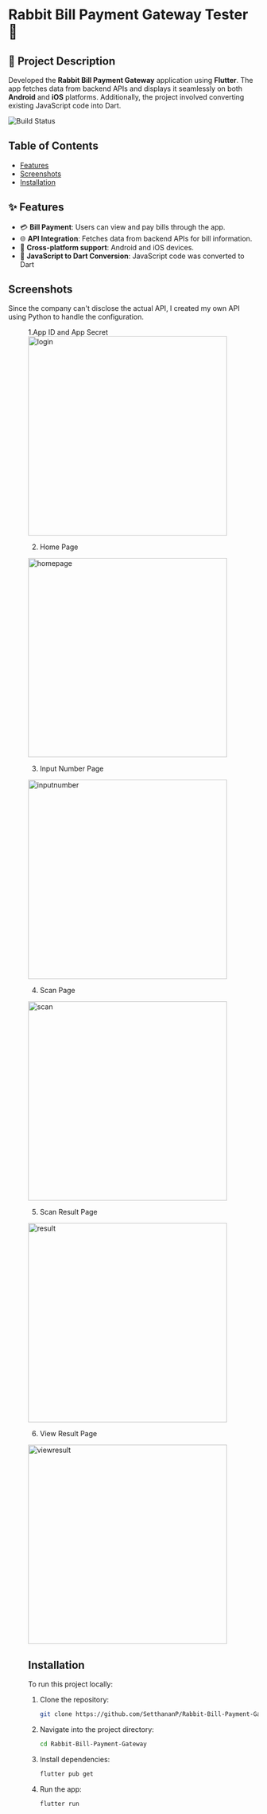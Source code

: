 # Rabbit Bill Payment Gateway Tester 🐰 

## 📝 Project Description
Developed the **Rabbit Bill Payment Gateway** application using **Flutter**. The app fetches data from backend APIs and displays it seamlessly on both **Android** and **iOS** platforms. Additionally, the project involved converting existing JavaScript code into Dart.

![Build Status](https://img.shields.io/badge/build-Complete-brightgreen)

## Table of Contents
- [Features](#features)
- [Screenshots](#screenshots)
- [Installation](#installation)

## ✨ Features
- 💳 **Bill Payment**: Users can view and pay bills through the app.
- 🌐 **API Integration**: Fetches data from backend APIs for bill information.
- 📱 **Cross-platform support**: Android and iOS devices.
- 🔄 **JavaScript to Dart Conversion**: JavaScript code was converted to Dart

## Screenshots
Since the company can't disclose the actual API, I created my own API using Python to handle the configuration.<br>
<dd> 1.App ID and App Secret
   
<img src="https://github.com/SetthananP/Rabbit-Bill-Payment-Gateway/blob/main/imagesREADME/login.png?raw=true" alt="login" width="400"/>

2. Home Page
<img src="https://github.com/SetthananP/Rabbit-Bill-Payment-Gateway/blob/main/imagesREADME/home.png?raw=true" alt="homepage" width="400"/>

3. Input Number Page

<img src="https://github.com/SetthananP/Rabbit-Bill-Payment-Gateway/blob/main/imagesREADME/inputnumber.png?raw=true" alt="inputnumber" width="400"/>

4. Scan Page

<img src="https://github.com/SetthananP/Rabbit-Bill-Payment-Gateway/blob/main/imagesREADME/scan.png?raw=true" alt="scan" width="400"/>

5. Scan Result Page

<img src="https://github.com/SetthananP/Rabbit-Bill-Payment-Gateway/blob/main/imagesREADME/scanResult.png?raw=true" alt="result" width="400"/>

6. View Result Page

<img src="https://github.com/SetthananP/Rabbit-Bill-Payment-Gateway/blob/main/imagesREADME/viewResult.png?raw=true" alt="viewresult" width="400"/>


## Installation
To run this project locally:

1. Clone the repository:
   ```bash
   git clone https://github.com/SetthananP/Rabbit-Bill-Payment-Gateway.git

2. Navigate into the project directory:
   ```bash
   cd Rabbit-Bill-Payment-Gateway

3. Install dependencies:
   ```bash
   flutter pub get

4. Run the app:
   ```bash
   flutter run

